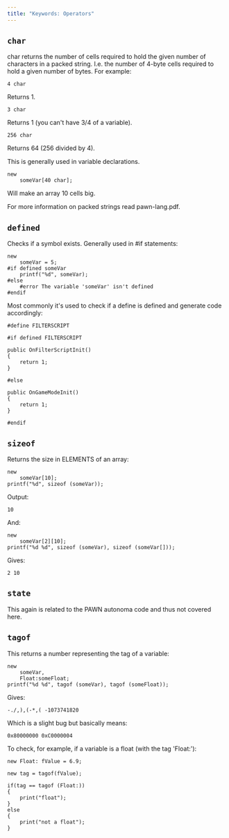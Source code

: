 ```yaml
---
title: "Keywords: Operators"
---
```


## `char`

char returns the number of cells required to hold the given number of characters in a packed string. I.e. the number of 4-byte cells required to hold a given number of bytes. For example:

```pawn
4 char
```

Returns 1.

```pawn
3 char
```

Returns 1 (you can't have 3/4 of a variable).

```pawn
256 char
```

Returns 64 (256 divided by 4).

This is generally used in variable declarations.

```pawn
new
    someVar[40 char];
```

Will make an array 10 cells big.

For more information on packed strings read pawn-lang.pdf.

## `defined`

Checks if a symbol exists. Generally used in #if statements:

```pawn
new
    someVar = 5;
#if defined someVar
    printf("%d", someVar);
#else
    #error The variable 'someVar' isn't defined
#endif
```

Most commonly it's used to check if a define is defined and generate code accordingly:

```pawn
#define FILTERSCRIPT

#if defined FILTERSCRIPT

public OnFilterScriptInit()
{
    return 1;
}

#else

public OnGameModeInit()
{
    return 1;
}

#endif
```

## `sizeof`

Returns the size in ELEMENTS of an array:

```pawn
new
    someVar[10];
printf("%d", sizeof (someVar));
```

Output:

```pawn
10
```

And:

```pawn
new
    someVar[2][10];
printf("%d %d", sizeof (someVar), sizeof (someVar[]));
```

Gives:

```pawn
2 10
```

## `state`

This again is related to the PAWN autonoma code and thus not covered here.

## `tagof`

This returns a number representing the tag of a variable:

```pawn
new
    someVar,
    Float:someFloat;
printf("%d %d", tagof (someVar), tagof (someFloat));
```

Gives:

```pawn
-./,),(-*,( -1073741820
```

Which is a slight bug but basically means:

```pawn
0x80000000 0xC0000004
```

To check, for example, if a variable is a float (with the tag 'Float:'):

```pawn
new Float: fValue = 6.9;

new tag = tagof(fValue);

if(tag == tagof (Float:))
{
    print("float");
}
else
{
    print("not a float");
}
```
